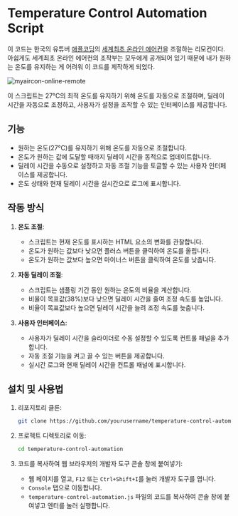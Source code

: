 # Temperature Control Automation Script

이 코드는 한국의 유튜버 [애플코딩](https://youtu.be/bn59L-ar744?si=HNe4R0KTGRzrVgSE)의 [세계최초 온라인 에어컨](http://myaircon.online)을 조절하는 리모컨이다. 아쉽게도 세계최초 온라인 에어컨의 조작부는 모두에게 공개되어 있기 때문에 내가 원하는 온도를 유지하는 게 어려워 이 코드를 제작하게 되었다.

![myaircon-online-remote](https://github.com/user-attachments/assets/91e46f6c-4f16-48c7-b988-1d541f881207)

이 스크립트는 27°C의 최적 온도를 유지하기 위해 온도를 자동으로 조절하며, 딜레이 시간을 자동으로 조정하고, 사용자가 설정을 조작할 수 있는 인터페이스를 제공합니다.

## 기능

- 원하는 온도(27°C)를 유지하기 위해 온도를 자동으로 조절합니다.
- 온도가 원하는 값에 도달할 때까지 딜레이 시간을 동적으로 업데이트합니다.
- 딜레이 시간을 수동으로 설정하고 자동 조절 기능을 토글할 수 있는 사용자 인터페이스를 제공합니다.
- 온도 상태와 현재 딜레이 시간을 실시간으로 로그에 표시합니다.

## 작동 방식

1. **온도 조절**:
    - 스크립트는 현재 온도를 표시하는 HTML 요소의 변화를 관찰합니다.
    - 온도가 원하는 값보다 낮으면 플러스 버튼을 클릭하여 온도를 올립니다.
    - 온도가 원하는 값보다 높으면 마이너스 버튼을 클릭하여 온도를 낮춥니다.

2. **자동 딜레이 조절**:
    - 스크립트는 샘플링 기간 동안 원하는 온도의 비율을 계산합니다.
    - 비율이 목표값(38%)보다 낮으면 딜레이 시간을 줄여 조정 속도를 높입니다.
    - 비율이 목표값보다 높으면 딜레이 시간을 늘려 조정 속도를 늦춥니다.

3. **사용자 인터페이스**:
    - 사용자가 딜레이 시간을 슬라이더로 수동 설정할 수 있도록 컨트롤 패널을 추가합니다.
    - 자동 조절 기능을 켜고 끌 수 있는 버튼을 제공합니다.
    - 실시간 로그와 현재 딜레이 시간을 컨트롤 패널에 표시합니다.

## 설치 및 사용법

1. 리포지토리 클론:
    ```sh
    git clone https://github.com/yourusername/temperature-control-automation.git
    ```

2. 프로젝트 디렉토리로 이동:
    ```sh
    cd temperature-control-automation
    ```

3. 코드를 복사하여 웹 브라우저의 개발자 도구 콘솔 창에 붙여넣기:
    - 웹 페이지를 열고, `F12` 또는 `Ctrl+Shift+I`를 눌러 개발자 도구를 엽니다.
    - `Console` 탭으로 이동합니다.
    - `temperature-control-automation.js` 파일의 코드를 복사하여 콘솔 창에 붙여넣고 엔터를 눌러 실행합니다.